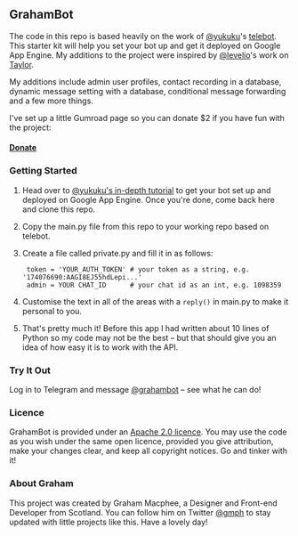 ## GrahamBot

The code in this repo is based heavily on the work of [@yukuku](http://github.com/yukuku)'s [telebot](https://github.com/yukuku/telebot). This starter kit will help you set your bot up and get it deployed on Google App Engine. My additions to the project were inspired by [@levelio](http://twitter.com/levelsio)'s work on [Taylor](http://taylorbot.com/).

My additions include admin user profiles, contact recording in a database, dynamic message setting with a database, conditional message forwarding and a few more things.

I've set up a little Gumroad page so you can donate $2 if you have fun with the project:

<script type="text/javascript" src="https://gumroad.com/js/gumroad.js"></script>
#### <a class="gumroad-button" href="https://gumroad.com/l/lyjsM">Donate</a>

### Getting Started

1. Head over to [@yukuku's in-depth tutorial](https://github.com/yukuku/telebot) to get your bot set up and deployed on Google App Engine. Once you're done, come back here and clone this repo.

2. Copy the main.py file from this repo to your working repo based on telebot.

3. Create a file called private.py and fill it in as follows:
  
        token = 'YOUR_AUTH_TOKEN' # your token as a string, e.g. '174076690:AAGI8EJ55hdLepi...'
        admin = YOUR CHAT_ID      # your chat id as an int, e.g. 1098359

4. Customise the text in all of the areas with a `reply()` in main.py to make it personal to you.

5. That's pretty much it! Before this app I had written about 10 lines of Python so my code may not be the best – but that should give you an idea of how easy it is to work with the API.

### Try It Out

Log in to Telegram and message [@grahambot](http://telegram.me/grahambot) – see what he can do!

### Licence 

GrahamBot is provided under an [Apache 2.0 licence](https://raw.githubusercontent.com/gmph/grahambot/master/LICENSE). You may use the code as you wish under the same open licence, provided you give attribution, make your changes clear, and keep all copyright notices. Go and tinker with it!

### About Graham

This project was created by Graham Macphee, a Designer and Front-end Developer from Scotland. You can follow him on Twitter [@gmph](http://twitter.com/gmph) to stay updated with little projects like this. Have a lovely day!
